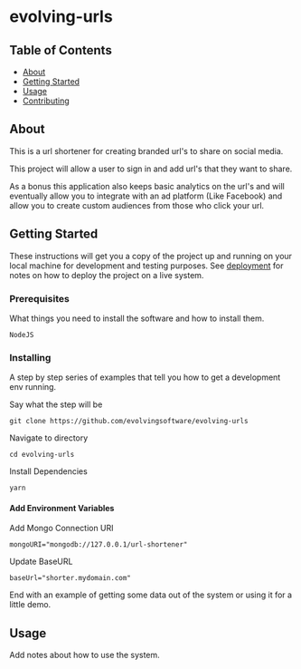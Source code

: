 # evolving-urls

## Table of Contents

- [About](#about)
- [Getting Started](#getting_started)
- [Usage](#usage)
- [Contributing](../CONTRIBUTING.md)

## About <a name = "about"></a>

This is a url shortener for creating branded url's to share on social media.

This project will allow a user to sign in and add url's that they want to share.

As a bonus this application also keeps basic analytics on the url's and will eventually allow you to integrate with an ad platform (Like Facebook) and allow you to create custom audiences from those who click your url.

## Getting Started <a name = "getting_started"></a>

These instructions will get you a copy of the project up and running on your local machine for development and testing purposes. See [deployment](#deployment) for notes on how to deploy the project on a live system.

### Prerequisites

What things you need to install the software and how to install them.

```
NodeJS
```

### Installing

A step by step series of examples that tell you how to get a development env running.

Say what the step will be

```
git clone https://github.com/evolvingsoftware/evolving-urls
```

Navigate to directory

```
cd evolving-urls
```

Install Dependencies

```
yarn
```

#### Add Environment Variables

Add Mongo Connection URI

```
mongoURI="mongodb://127.0.0.1/url-shortener"
```
Update BaseURL
```
baseUrl="shorter.mydomain.com"
```

End with an example of getting some data out of the system or using it for a little demo.

## Usage <a name = "usage"></a>

Add notes about how to use the system.
